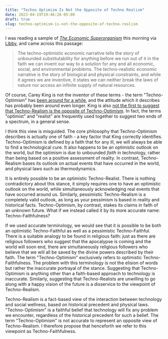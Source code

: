```yaml
---
title: "Techno Optimism Is Not the Opposite of Techno Realism"
date: 2023-04-19T19:46:26-05:00
draft: true
slug: techno-optimism-is-not-the-opposite-of-techno-realism
---
```


I was reading a sample of [_The Economic Superorganism_](https://link.springer.com/chapter/10.1007/978-3-030-50295-9_1) this morning via [Libby](https://www.overdrive.com/apps/libby), and came across this passage:

> The techno-optimistic economic narrative tells the story of unbounded substitutability for anything before we run out of it in the faith we can invent our way to a solution for any and all economic, social, and environmental problems. The techno-realistic economic narrative is the story of biological and physical constraints, and while it agrees we are inventive, it states we can neither break the laws of nature nor access an infinite supply of natural resources.

Of course, Carey King is not the inventor of these terms - the term "Techno-Optimism" has [been around for a while](https://www.nytimes.com/2019/09/28/opinion/sunday/silicon-valley-techno-optimism.html), and the attitude which it describes has probably been around even longer. King is also [not the first to suggest that Techno-Realism is the opposite of Techno-Optimism](https://www.abc.net.au/radionational/programs/futuretense/features/techno-optimism-and-techno-realism/2917036). In fact, the terms "optimist" and "realist" are frequently used together to suggest two ends of a spectrum, in a general sense.

I think this view is misguided. The core philosophy that Techno-Optimism describes is actually one of faith - a key factor that King correctly identifies. Techno-Optimism is defined by a faith that for any ill, we will always be able to find a technological cure. It also happens to be an optimistic outlook on the world, but the optimism is due to unbounded _faith_ in technology, rather than being based on a positive assessment of reality. In contrast, Techno-Realism bases its outlook on actual events that have occurred in the world, and physical laws such as thermodynamics.

It is entirely possible to be an optimistic Techno-Realist. There is nothing contradictory about this stance, it simply requires one to have an optimistic outlook on the world, while simultaneously acknowledging real events that have occurred around us. Similarly, pessimistic Techno-Realism is a completely valid outlook, as long as your pessimism is based in reality and historical facts. Techno-Optimism, by contrast, stakes its claims in faith of an unknown future. What if we instead called it by its more accurate name: Techno-Faithfulness?

If we used accurate terminology, we would see that it is possible to be both an optimistic Techno-Faithful as well as a pessimistic Techno-Faithful. There is a suitable analogy to be found in religious faith: just as there are religious followers who suggest that the apocalypse is coming and the world will soon end, there are simultaneously religious followers who believe that we will all be saved by the divine powers described by their faith. The term "Techno-Optimism" exclusively refers to optimistic Techno-Faithfulness. The problem with this terminology is not the elision of words but rather the inaccurate portrayal of the stance. Suggesting that Techno-Optimism is anything other than a faith-based approach to technology is inaccurate. Similarly, suggesting that Techno-Realists are unwilling to go along with a happy vision of the future is a disservice to the viewpoint of Techno-Realism.

Techno-Realism is a fact-based view of the interaction between technology and social wellness, based on historical precedent and physical laws. "Techno-Optimism" is a faithful belief that technology will fix any problem we encounter, regardless of the historical precedent for such a belief. The term "Techno-Optimism" is not accurate to represent an opposite view of Techno-Realism. I therefore propose that henceforth we refer to this viewpoint as Techno-Faithfulness.
